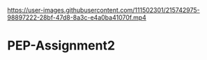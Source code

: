 

https://user-images.githubusercontent.com/111502301/215742975-98897222-28bf-47d8-8a3c-e4a0ba41070f.mp4

# PEP-Assignment2

